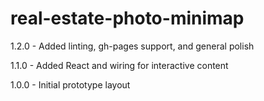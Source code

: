 # real-estate-photo-minimap
1.2.0 - Added linting, gh-pages support, and general polish

1.1.0 - Added React and wiring for interactive content

1.0.0 - Initial prototype layout
